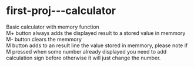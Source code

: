 # first-proj---calculator
Basic calculator with memory function<br>
M+ button always adds the displayed result to a stored value in memmory<br>
M- button clears the memmory<br>
M button adds to an result line the value stored in memmory, please note if M pressed when some number already displayed you need to add calculation sign before otherwise it will just change the number. 
